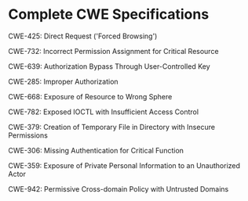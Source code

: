 

# Complete CWE Specifications

CWE-425: Direct Request ('Forced Browsing')

CWE-732: Incorrect Permission Assignment for Critical Resource

CWE-639: Authorization Bypass Through User-Controlled Key

CWE-285: Improper Authorization

CWE-668: Exposure of Resource to Wrong Sphere

CWE-782: Exposed IOCTL with Insufficient Access Control

CWE-379: Creation of Temporary File in Directory with Insecure Permissions

CWE-306: Missing Authentication for Critical Function

CWE-359: Exposure of Private Personal Information to an Unauthorized Actor

CWE-942: Permissive Cross-domain Policy with Untrusted Domains
